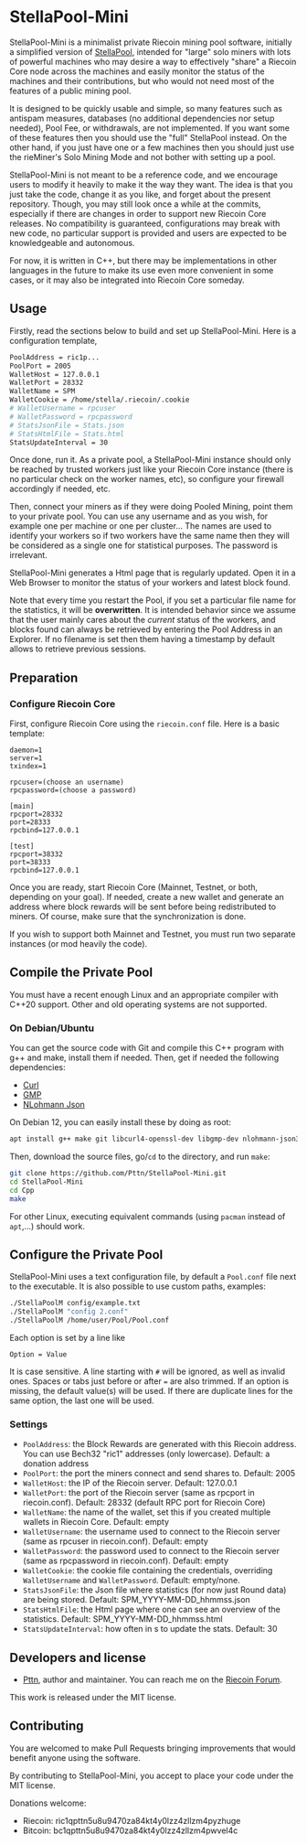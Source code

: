 # StellaPool-Mini

StellaPool-Mini is a minimalist private Riecoin mining pool software, initially a simplified version of [StellaPool](https://github.com/Pttn/StellaPool/), intended for "large" solo miners with lots of powerful machines who may desire a way to effectively "share" a Riecoin Core node across the machines and easily monitor the status of the machines and their contributions, but who would not need most of the features of a public mining pool.

It is designed to be quickly usable and simple, so many features such as antispam measures, databases (no additional dependencies nor setup needed), Pool Fee, or withdrawals, are not implemented. If you want some of these features then you should use the "full" StellaPool instead. On the other hand, if you just have one or a few machines then you should just use the rieMiner's Solo Mining Mode and not bother with setting up a pool.

StellaPool-Mini is not meant to be a reference code, and we encourage users to modify it heavily to make it the way they want. The idea is that you just take the code, change it as you like, and forget about the present repository. Though, you may still look once a while at the commits, especially if there are changes in order to support new Riecoin Core releases. No compatibility is guaranteed, configurations may break with new code, no particular support is provided and users are expected to be knowledgeable and autonomous.

For now, it is written in C++, but there may be implementations in other languages in the future to make its use even more convenient in some cases, or it may also be integrated into Riecoin Core someday.

## Usage

Firstly, read the sections below to build and set up StellaPool-Mini. Here is a configuration template,


```bash
PoolAddress = ric1p...
PoolPort = 2005
WalletHost = 127.0.0.1
WalletPort = 28332
WalletName = SPM
WalletCookie = /home/stella/.riecoin/.cookie
# WalletUsername = rpcuser
# WalletPassword = rpcpassword
# StatsJsonFile = Stats.json
# StatsHtmlFile = Stats.html
StatsUpdateInterval = 30
```

Once done, run it. As a private pool, a StellaPool-Mini instance should only be reached by trusted workers just like your Riecoin Core instance (there is no particular check on the worker names, etc), so configure your firewall accordingly if needed, etc.

Then, connect your miners as if they were doing Pooled Mining, point them to your private pool. You can use any username and as you wish, for example one per machine or one per cluster... The names are used to identify your workers so if two workers have the same name then they will be considered as a single one for statistical purposes. The password is irrelevant.

StellaPool-Mini generates a Html page that is regularly updated. Open it in a Web Browser to monitor the status of your workers and latest block found.

Note that every time you restart the Pool, if you set a particular file name for the statistics, it will be **overwritten**. It is intended behavior since we assume that the user mainly cares about the *current* status of the workers, and blocks found can always be retrieved by entering the Pool Address in an Explorer. If no filename is set then them having a timestamp by default allows to retrieve previous sessions.

## Preparation

### Configure Riecoin Core

First, configure Riecoin Core using the `riecoin.conf` file. Here is a basic template:

```
daemon=1
server=1
txindex=1

rpcuser=(choose an username)
rpcpassword=(choose a password)

[main]
rpcport=28332
port=28333
rpcbind=127.0.0.1

[test]
rpcport=38332
port=38333
rpcbind=127.0.0.1
```

Once you are ready, start Riecoin Core (Mainnet, Testnet, or both, depending on your goal). If needed, create a new wallet and generate an address where block rewards will be sent before being redistributed to miners. Of course, make sure that the synchronization is done.

If you wish to support both Mainnet and Testnet, you must run two separate instances (or mod heavily the code).

## Compile the Private Pool

You must have a recent enough Linux and an appropriate compiler with C++20 support. Other and old operating systems are not supported.

### On Debian/Ubuntu

You can get the source code with Git and compile this C++ program with g++ and make, install them if needed. Then, get if needed the following dependencies:

* [Curl](https://curl.haxx.se/)
* [GMP](https://gmplib.org/)
* [NLohmann Json](https://json.nlohmann.me/)

On Debian 12, you can easily install these by doing as root:

```bash
apt install g++ make git libcurl4-openssl-dev libgmp-dev nlohmann-json3-dev
```

Then, download the source files, go/`cd` to the directory, and run `make`:

```bash
git clone https://github.com/Pttn/StellaPool-Mini.git
cd StellaPool-Mini
cd Cpp
make
```

For other Linux, executing equivalent commands (using `pacman` instead of `apt`,...) should work.

## Configure the Private Pool

StellaPool-Mini uses a text configuration file, by default a `Pool.conf` file next to the executable. It is also possible to use custom paths, examples:

```bash
./StellaPoolM config/example.txt
./StellaPoolM "config 2.conf"
./StellaPoolM /home/user/Pool/Pool.conf
```

Each option is set by a line like

```
Option = Value
```

It is case sensitive. A line starting with `#` will be ignored, as well as invalid ones. Spaces or tabs just before or after `=` are also trimmed. If an option is missing, the default value(s) will be used. If there are duplicate lines for the same option, the last one will be used.

### Settings

* `PoolAddress`: the Block Rewards are generated with this Riecoin address. You can use Bech32 "ric1" addresses (only lowercase). Default: a donation address
* `PoolPort`: the port the miners connect and send shares to. Default: 2005
* `WalletHost`: the IP of the Riecoin server. Default: 127.0.0.1
* `WalletPort`: the port of the Riecoin server (same as rpcport in riecoin.conf). Default: 28332 (default RPC port for Riecoin Core)
* `WalletName`: the name of the wallet, set this if you created multiple wallets in Riecoin Core. Default: empty
* `WalletUsername`: the username used to connect to the Riecoin server (same as rpcuser in riecoin.conf). Default: empty
* `WalletPassword`: the password used to connect to the Riecoin server (same as rpcpassword in riecoin.conf). Default: empty
* `WalletCookie`: the cookie file containing the credentials, overriding `WalletUsername` and `WalletPassword`. Default: empty/none.
* `StatsJsonFile`: the Json file where statistics (for now just Round data) are being stored. Default: SPM_YYYY-MM-DD_hhmmss.json
* `StatsHtmlFile`: the Html page where one can see an overview of the statistics. Default: SPM_YYYY-MM-DD_hhmmss.html
* `StatsUpdateInterval`: how often in s to update the stats. Default: 30

## Developers and license

* [Pttn](https://github.com/Pttn), author and maintainer. You can reach me on the [Riecoin Forum](https://riecoin.xyz/Forum).

This work is released under the MIT license.

## Contributing

You are welcomed to make Pull Requests bringing improvements that would benefit anyone using the software.

By contributing to StellaPool-Mini, you accept to place your code under the MIT license.

Donations welcome:

* Riecoin: ric1qpttn5u8u9470za84kt4y0lzz4zllzm4pyzhuge
* Bitcoin: bc1qpttn5u8u9470za84kt4y0lzz4zllzm4pwvel4c
